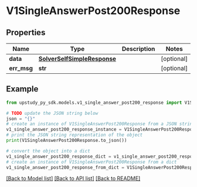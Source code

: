 # V1SingleAnswerPost200Response


## Properties

Name | Type | Description | Notes
------------ | ------------- | ------------- | -------------
**data** | [**SolverSelfSimpleResponse**](SolverSelfSimpleResponse.md) |  | [optional] 
**err_msg** | **str** |  | [optional] 

## Example

```python
from upstudy_py_sdk.models.v1_single_answer_post200_response import V1SingleAnswerPost200Response

# TODO update the JSON string below
json = "{}"
# create an instance of V1SingleAnswerPost200Response from a JSON string
v1_single_answer_post200_response_instance = V1SingleAnswerPost200Response.from_json(json)
# print the JSON string representation of the object
print(V1SingleAnswerPost200Response.to_json())

# convert the object into a dict
v1_single_answer_post200_response_dict = v1_single_answer_post200_response_instance.to_dict()
# create an instance of V1SingleAnswerPost200Response from a dict
v1_single_answer_post200_response_from_dict = V1SingleAnswerPost200Response.from_dict(v1_single_answer_post200_response_dict)
```
[[Back to Model list]](../README.md#documentation-for-models) [[Back to API list]](../README.md#documentation-for-api-endpoints) [[Back to README]](../README.md)


